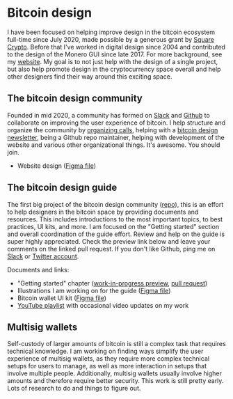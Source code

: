 # Bitcoin design

I have been focused on helping improve design in the bitcoin ecosystem full-time since July 2020, made possible by a generous grant by [Square Crypto](https://squarecrypto.org). Before that I've worked in digital design since 2004 and contributed to the design of the Monero GUI since late 2017. For more background, see my [website](https://www.germanysbestkeptsecret.com). My goal is to not just help with the design of a single project, but also help promote design in the cryptocurrency space overall and help other designers find their way around this exciting space.

## The bitcoin design community

Founded in mid 2020, a community has formed on [Slack](http://bitcoindesigners.org) and [Github](https://github.com/bitcoindesign) to collaborate on improving the user experience of bitcoin. I help structure and organize the community by [organizing calls](https://github.com/BitcoinDesign/Meta/issues), helping with a [bitcoin design newsletter](https://bitcoindesign.substack.com), being a Github repo maintainer, helping with development of the website and various other organizational things. It's awesome. You should join.

- Website design ([Figma file](https://www.figma.com/community/file/862622015964353400/Bitcoin-Designers-site))

## The bitcoin design guide

The first big project of the bitcoin design community ([repo](https://github.com/BitcoinDesign/Guide)), this is an effort to help designers in the bitcoin space by providing documents and resources. This includes introductions to the most important topics, to best practices, UI kits, and more. I am focused on the "Getting started" section and overall coordination of the guide effort. Review and help on the guide is super highly appreciated. Check the preview link below and leave your comments on the linked pull request. If you don't like Github, ping me on [Slack](http://bitcoindesigners.org) or [Twitter account](https://twitter.com/gbks).

Documents and links:

- "Getting started" chapter ([work-in-progress preview](https://gbks.github.io/Guide/guide/getting-started/introduction/), [pull request](https://github.com/BitcoinDesign/Guide/pull/20))
- Illustrations I am working on for the guide ([Figma file](https://www.figma.com/community/file/888680264445459448/Bitcoin-Design-Guide-Illustrations-(work-in-progress%2C-only-by-me)))
- Bitcoin wallet UI kit ([Figma file](https://www.figma.com/file/VB3GQdAnhl8yta44DY3PSV/Bitcoin-Wallet-UI-Kit?node-id=267%3A3873))
- [YouTube playlist](https://youtube.com/playlist?list=PL4hsXZYKTCz15guoMZUumWVlL79NlrXYO) with occasional video updates on my work

## Multisig wallets

Self-custody of larger amounts of bitcoin is still a complex task that requires technical knowledge. I am working on finding ways simplify the user experience of multisig wallets, as they require more complex technical setups for users to manage, as well as more interaction in setups that involve multiple people. Additionally, multisig wallets usually involve higher amounts and therefore require better security. This work is still pretty early. Lots of research to do and things to figure out.

